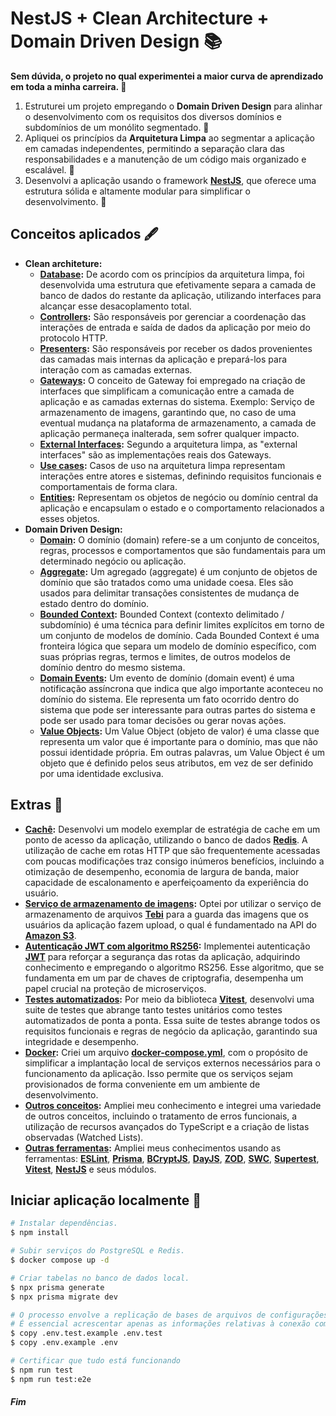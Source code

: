 # NestJS + Clean Architecture + Domain Driven Design 📚
**Sem dúvida, o projeto no qual experimentei a maior curva de aprendizado em toda a minha carreira. 🚀** 
1. Estruturei um projeto empregando o **Domain Driven Design** para alinhar o desenvolvimento com os requisitos dos diversos domínios e subdomínios de um monólito segmentado. 🚗
2. Apliquei os princípios da **Arquitetura Limpa** ao segmentar a aplicação em camadas independentes, permitindo a separação clara das responsabilidades e a manutenção de um código mais organizado e escalável. 🧼
3. Desenvolvi a aplicação usando o framework **[NestJS](https://docs.nestjs.com/)**, que oferece uma estrutura sólida e altamente modular para simplificar o desenvolvimento. 🐺
## Conceitos aplicados 🖋️
* **Clean architeture:**
  * **[Database](https://github.com/brayan-jordan/nestjs-clean-architeture-ddd/tree/master/src/infra/database):** De acordo com os princípios da arquitetura limpa, foi desenvolvida uma estrutura que efetivamente separa a camada de banco de dados do restante da aplicação, utilizando interfaces para alcançar esse desacoplamento total.
  * **[Controllers](https://github.com/brayan-jordan/nestjs-clean-architeture-ddd/tree/master/src/infra/http/controllers):** São responsáveis por gerenciar a coordenação das interações de entrada e saída de dados da aplicação por meio do protocolo HTTP.
  * **[Presenters](https://github.com/brayan-jordan/nestjs-clean-architeture-ddd/tree/master/src/infra/http/presenters):** São responsáveis por receber os dados provenientes das camadas mais internas da aplicação e prepará-los para interação com as camadas externas.
  * **[Gateways](https://github.com/brayan-jordan/nestjs-clean-architeture-ddd/blob/master/src/domain/forum/application/use-cases/upload-and-create-attachment.ts#L25):** O conceito de Gateway foi empregado na criação de interfaces que simplificam a comunicação entre a camada de aplicação e as camadas externas do sistema. Exemplo: Serviço de armazenamento de imagens, garantindo que, no caso de uma eventual mudança na plataforma de armazenamento, a camada de aplicação permaneça inalterada, sem sofrer qualquer impacto.
  * **[External Interfaces](https://github.com/brayan-jordan/nestjs-clean-architeture-ddd/blob/master/src/infra/storage/tebi-storage.ts):** Segundo a arquitetura limpa, as "external interfaces" são as implementações reais dos Gateways.
  * **[Use cases](https://github.com/brayan-jordan/nestjs-clean-architeture-ddd/tree/master/src/domain/forum/application/use-cases):** Casos de uso na arquitetura limpa representam interações entre atores e sistemas, definindo requisitos funcionais e comportamentais de forma clara.
  * **[Entities](https://github.com/brayan-jordan/nestjs-clean-architeture-ddd/tree/master/src/domain/forum/enterprise/entities):** Representam os objetos de negócio ou domínio central da aplicação e encapsulam o estado e o comportamento relacionados a esses objetos.
* **Domain Driven Design:**
  * **[Domain](https://github.com/brayan-jordan/nestjs-clean-architeture-ddd/tree/master/src/domain):** O domínio (domain) refere-se a um conjunto de conceitos, regras, processos e comportamentos que são fundamentais para um determinado negócio ou aplicação.
  * **[Aggregate](https://github.com/brayan-jordan/nestjs-clean-architeture-ddd/blob/master/src/core/entities/aggregate-root.ts):** Um agregado (aggregate) é um conjunto de objetos de domínio que são tratados como uma unidade coesa. Eles são usados para delimitar transações consistentes de mudança de estado dentro do domínio.
  * **[Bounded Context](https://github.com/brayan-jordan/nestjs-clean-architeture-ddd/tree/master/src/domain/forum):** Bounded Context (contexto delimitado / subdomínio) é uma técnica para definir limites explícitos em torno de um conjunto de modelos de domínio. Cada Bounded Context é uma fronteira lógica que separa um modelo de domínio específico, com suas próprias regras, termos e limites, de outros modelos de domínio dentro do mesmo sistema.
  * **[Domain Events](https://github.com/brayan-jordan/nestjs-clean-architeture-ddd/tree/master/src/domain/forum/enterprise/events):** Um evento de domínio (domain event) é uma notificação assíncrona que indica que algo importante aconteceu no domínio do sistema. Ele representa um fato ocorrido dentro do sistema que pode ser interessante para outras partes do sistema e pode ser usado para tomar decisões ou gerar novas ações.
  * **[Value Objects](https://github.com/brayan-jordan/nestjs-clean-architeture-ddd/tree/master/src/domain/forum/enterprise/entities/value-objects):** Um Value Object (objeto de valor) é uma classe que representa um valor que é importante para o domínio, mas que não possui identidade própria. Em outras palavras, um Value Object é um objeto que é definido pelos seus atributos, em vez de ser definido por uma identidade exclusiva.
## Extras 🦾
* **[Cachê](https://github.com/brayan-jordan/nestjs-clean-architeture-ddd/blob/master/src/infra/database/prisma/repositories/prisma-questions-repository.ts#L48):** Desenvolvi um modelo exemplar de estratégia de cache em um ponto de acesso da aplicação, utilizando o banco de dados **[Redis](https://redis.io/)**. A utilização de cache em rotas HTTP que são frequentemente acessadas com poucas modificações traz consigo inúmeros benefícios, incluindo a otimização de desempenho, economia de largura de banda, maior capacidade de escalonamento e aperfeiçoamento da experiência do usuário.
* **[Serviço de armazenamento de imagens](https://github.com/brayan-jordan/nestjs-clean-architeture-ddd/blob/master/src/infra/storage/tebi-storage.ts):** Optei por utilizar o serviço de armazenamento de arquivos **[Tebi](https://tebi.io/)** para a guarda das imagens que os usuários da aplicação fazem upload, o qual é fundamentado na API do **[Amazon S3](https://aws.amazon.com/pt/s3/)**.
* **[Autenticação JWT com algoritmo RS256](https://github.com/brayan-jordan/nestjs-clean-architeture-ddd/blob/master/src/infra/auth/jwt.strategy.ts):** Implementei autenticação **[JWT](https://jwt.io/)** para reforçar a segurança das rotas da aplicação, adquirindo conhecimento e empregando o algoritmo RS256. Esse algoritmo, que se fundamenta em um par de chaves de criptografia, desempenha um papel crucial na proteção de microserviços.
* **[Testes automatizados](https://github.com/brayan-jordan/nestjs-clean-architeture-ddd/blob/master/vitest.config.ts):** Por meio da biblioteca **[Vitest](https://vitest.dev/)**, desenvolvi uma suite de testes que abrange tanto testes unitários como testes automatizados de ponta a ponta. Essa suite de testes abrange todos os requisitos funcionais e regras de negócio da aplicação, garantindo sua integridade e desempenho.
* **[Docker](https://www.docker.com/):** Criei um arquivo **[docker-compose.yml](https://github.com/brayan-jordan/nestjs-clean-architeture-ddd/blob/master/docker-compose.yml)**, com o propósito de simplificar a implantação local de serviços externos necessários para o funcionamento da aplicação. Isso permite que os serviços sejam provisionados de forma conveniente em um ambiente de desenvolvimento.
* **[Outros conceitos](https://github.com/brayan-jordan/nestjs-clean-architeture-ddd/blob/master/package.json):** Ampliei meu conhecimento e integrei uma variedade de outros conceitos, incluindo o tratamento de erros funcionais, a utilização de recursos avançados do TypeScript e a criação de listas observadas (Watched Lists).
* **[Outras ferramentas](https://github.com/brayan-jordan/nestjs-clean-architeture-ddd/blob/master/package.json):** Ampliei meus conhecimentos usando as ferramentas: **[ESLint](https://eslint.org/)**, **[Prisma](https://www.prisma.io/)**, **[BCryptJS](https://www.npmjs.com/package/bcryptjs)**, **[DayJS](https://day.js.org/)**, **[ZOD](https://zod.dev/)**, **[SWC](https://swc.rs/)**, **[Supertest](https://www.npmjs.com/package/supertest)**, **[Vitest](https://vitest.dev/)**, **[NestJS](https://docs.nestjs.com/)** e seus módulos.
## Iniciar aplicação localmente 🏡 
```bash
# Instalar dependências.
$ npm install

# Subir serviços do PostgreSQL e Redis.
$ docker compose up -d

# Criar tabelas no banco de dados local.
$ npx prisma generate
$ npx prisma migrate dev

# O processo envolve a replicação de bases de arquivos de configurações de ambientes.
# É essencial acrescentar apenas as informações relativas à conexão com o banco de dados de imagens, especificamente as chaves "AWS_ACCESS_KEY_ID" e "AWS_SECRET_ACCESS_KEY".
$ copy .env.test.example .env.test
$ copy .env.example .env

# Certificar que tudo está funcionando
$ npm run test
$ npm run test:e2e
```
##### Fim

